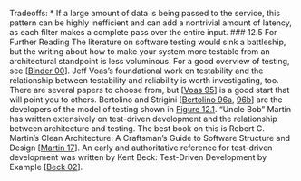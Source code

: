 Tradeoffs: *  If a large amount of data is being passed to the service, this pattern can be highly inefficient and can add a nontrivial amount of latency, as each filter makes a complete pass over the entire input. ### 12.5 For Further Reading The literature on software testing would sink a battleship, but the writing about how to make your system more testable from an architectural standpoint is less voluminous. For a good overview of testing, see [[Binder 00](ref01.xhtml#ref_31)]. Jeff Voas’s foundational work on testability and the relationship between testability and reliability is worth investigating, too. There are several papers to choose from, but [[Voas 95](ref01.xhtml#ref_251)] is a good start that will point you to others. Bertolino and Strigini [[Bertolino 96a](ref01.xhtml#ref_27), [96b](ref01.xhtml#ref_28)] are the developers of the model of testing shown in [Figure 12.1](ch12.xhtml#ch12fig01). “Uncle Bob” Martin has written extensively on test-driven development and the relationship between architecture and testing. The best book on this is Robert C. Martin’s Clean Architecture: A Craftsman’s Guide to Software Structure and Design [[Martin 17](ref01.xhtml#ref_174)]. An early and authoritative reference for test-driven development was written by Kent Beck: Test-Driven Development by Example [[Beck 02](ref01.xhtml#ref_20)].